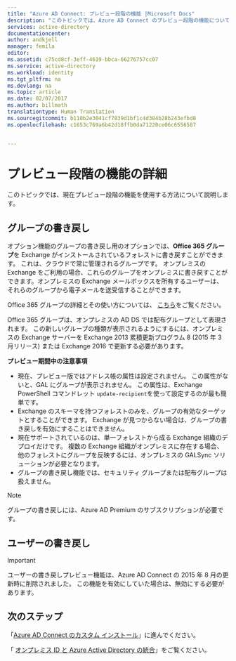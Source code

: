 ```yaml
---
title: "Azure AD Connect: プレビュー段階の機能 |Microsoft Docs"
description: "このトピックでは、Azure AD Connect のプレビュー段階の機能について詳しく説明します。"
services: active-directory
documentationcenter: 
author: andkjell
manager: femila
editor: 
ms.assetid: c75cd8cf-3eff-4619-bbca-66276757cc07
ms.service: active-directory
ms.workload: identity
ms.tgt_pltfrm: na
ms.devlang: na
ms.topic: article
ms.date: 02/07/2017
ms.author: billmath
translationtype: Human Translation
ms.sourcegitcommit: b110b2e3041cf7839d1bf1c4d384b28b243efbd8
ms.openlocfilehash: c1653c769a6b42d18ffb0da71220ce06c6556587


---
```

# <a name="more-details-about-features-in-preview"></a>プレビュー段階の機能の詳細
このトピックでは、現在プレビュー段階の機能を使用する方法について説明します。

## <a name="group-writeback"></a>グループの書き戻し
オプション機能のグループの書き戻し用のオプションでは、**Office 365 グループ**を Exchange がインストールされているフォレストに書き戻すことができます。 これは、クラウドで常に管理されるグループです。 オンプレミスの Exchange をご利用の場合、これらのグループをオンプレミスに書き戻すことができます。オンプレミスの Exchange メールボックスを所有するユーザーは、それらのグループから電子メールを送受信することができます。

Office 365 グループの詳細とその使い方については、 [こちら](http://aka.ms/O365g)をご覧ください。

Office 365 グループは、オンプレミスの AD DS では配布グループとして表現されます。 この新しいグループの種類が表示されるようにするには、オンプレミスの Exchange サーバーを Exchange 2013 累積更新プログラム 8 (2015 年 3 月リリース) または Exchange 2016 で更新する必要があります。

**プレビュー期間中の注意事項**

* 現在、プレビュー版ではアドレス帳の属性は設定されません。 この属性がないと、GAL にグループが表示されません。 この属性は、Exchange PowerShell コマンドレット `update-recipient`を使って設定するのが最も簡単です。
* Exchange のスキーマを持つフォレストのみを、グループの有効なターゲットとすることができます。 Exchange が見つからない場合は、グループの書き戻しを有効にすることはできません。
* 現在サポートされているのは、単一フォレストから成る Exchange 組織のデプロイだけです。 複数の Exchange 組織がオンプレミスに存在する場合、他のフォレストにグループを反映するには、オンプレミスの GALSync ソリューションが必要となります。
* グループの書き戻し機能では、セキュリティ グループまたは配布グループは扱えません。

> [!NOTE]
> グループの書き戻しには、Azure AD Premium のサブスクリプションが必要です。
> 
>

## <a name="user-writeback"></a>ユーザーの書き戻し
> [!IMPORTANT]
> ユーザーの書き戻しプレビュー機能は、Azure AD Connect の 2015 年 8 月の更新時に削除されました。 この機能を有効にしていた場合は、無効にする必要があります。
>
>

## <a name="next-steps"></a>次のステップ
「[Azure AD Connect のカスタム インストール](active-directory-aadconnect-get-started-custom.md)」に進んでください。

「 [オンプレミス ID と Azure Active Directory の統合](active-directory-aadconnect.md)」をご覧ください。



<!--HONumber=Feb17_HO1-->


